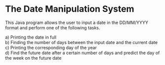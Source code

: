 # The Date Manipulation System

This Java program allows the user to input a date in the DD/MM/YYYY format and perform one of the following tasks.

a) Printing the date in full  
b) Finding the number of days between the input date and the current date  
c) Printing the corresponding day of the year  
d) Find the future date after a certain number of days and predict the day of the week on the future date  
